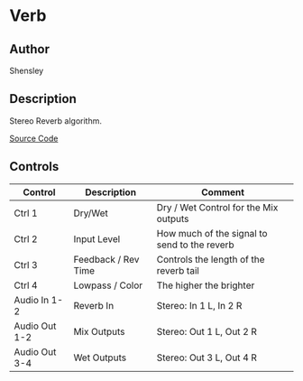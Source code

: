 # Verb

## Author

Shensley

## Description
Stereo Reverb algorithm.

[Source Code](https://github.com/electro-smith/DaisyExamples/tree/master/patch/verb)

## Controls
| Control | Description | Comment |
| --- | --- | --- |
| Ctrl 1 | Dry/Wet | Dry / Wet Control for the Mix outputs |
| Ctrl 2 | Input Level | How much of the signal to send to the reverb |
| Ctrl 3 | Feedback / Rev Time | Controls the length of the reverb tail |
| Ctrl 4 | Lowpass / Color | The higher the brighter |
| Audio In 1-2 | Reverb In | Stereo: In 1 L, In 2 R |
| Audio Out 1-2 | Mix Outputs | Stereo: Out 1 L, Out 2 R |
| Audio Out 3-4 | Wet Outputs | Stereo: Out 3 L, Out 4 R |


